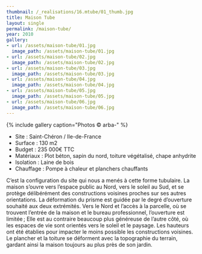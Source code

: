 ```yaml
---
thumbnail: /_realisations/16.mtube/01_thumb.jpg
title: Maison Tube
layout: single
permalink: /maison-tube/
year: 2010
gallery:
- url: /assets/maison-tube/01.jpg
  image_path: /assets/maison-tube/01.jpg
- url: /assets/maison-tube/02.jpg
  image_path: /assets/maison-tube/02.jpg
- url: /assets/maison-tube/03.jpg
  image_path: /assets/maison-tube/03.jpg
- url: /assets/maison-tube/04.jpg
  image_path: /assets/maison-tube/04.jpg
- url: /assets/maison-tube/05.jpg
  image_path: /assets/maison-tube/05.jpg
- url: /assets/maison-tube/06.jpg
  image_path: /assets/maison-tube/06.jpg
---
```



{% include gallery caption="Photos © arba-" %}

  * Site : Saint-Chéron / Ile-de-France
  * Surface : 130 m2
  * Budget : 235 000€ TTC
  * Matériaux : Plot béton, sapin du nord, toiture végétalisé, chape anhydrite
  * Isolation : Laine de bois
  * Chauffage : Pompe à chaleur et planchers chauffants

C’est la configuration du site qui nous a menés à cette forme tubulaire. La maison s’ouvre vers l’espace public au Nord, vers le soleil au Sud, et se protège délibérément des constructions voisines proches sur ses autres orientations.
La déformation du prisme est guidée par le degré d’ouverture souhaité aux deux extrémités.
Vers le Nord et l’accès à la parcelle, où se trouvent l’entrée de la maison et le bureau professionnel, l’ouverture est limitée ;
Elle est au contraire beaucoup plus généreuse de l’autre côté, où les espaces de vie sont orientés vers le soleil et le paysage.
Les hauteurs ont été établies pour impacter le moins possible les constructions voisines. Le plancher et la toiture se déforment avec la topographie du terrain, gardant ainsi la maison toujours au plus près de son jardin.